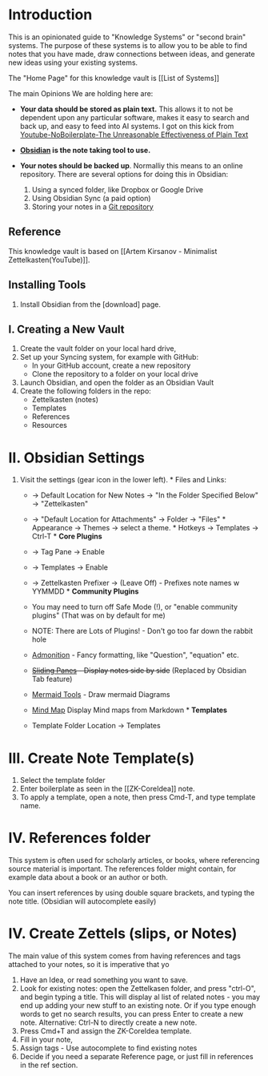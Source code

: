 # Introduction 
This is an opinionated  guide to "Knowledge Systems" or "second brain" systems.  The purpose of these systems is to allow you to be able to find notes that you have made, draw connections between ideas, and generate new ideas using your existing systems.

The "Home Page" for this knowledge vault is [[List of Systems]]

The main Opinions We are holding here are:

* **Your data should be stored as plain text.**  This allows it to not be dependent upon any particular software, makes it easy to search and back up, and easy to feed into AI systems.  I got on this kick from [Youtube-NoBoilerplate-The Unreasonable Effectiveness of Plain Text](https://www.youtube.com/watch?v=WgV6M1LyfNY&t=26s)
  
* **[Obsidian](https://obsidian.md) is the note taking tool to use.**
  
* **Your notes should be backed up**.  Normalliy this means to an online repository.  There are several options for doing this in Obsidian:
	1. Using a synced folder, like Dropbox or Google Drive
	2. Using Obsidian Sync (a paid option)
	3. Storing your notes in a   [Git repository](https://phoenixnap.com/kb/what-is-a-git-repository) 

## Reference 
This knowledge vault is based on [[Artem Kirsanov - Minimalist Zettelkasten(YouTube)]].
## Installing Tools
1. Install Obsidian from the [download] page.

## I. Creating a New Vault

1. Create the vault folder on your local hard drive, 
2. Set up your Syncing system, for example with GitHub:
	* In your  GitHub account, create a new repository
	* Clone the repository to a folder on your local drive 
3. Launch Obsidian, and  open the folder as an Obsidian Vault
4. Create the following folders in the repo: 
	  - Zettelkasten (notes)
	  - Templates
	  -  References
	  - Resources

# II. Obsidian Settings
1.   Visit the settings (gear icon in the lower left).
	*  Files and Links:  
		* -> Default Location for New Notes -> "In the Folder Specified Below" -> "Zettelkasten"
		* -> "Default Location for Attachments" -> Folder -> "Files"
	* Appearance -> Themes -> select a theme.
	* Hotkeys -> Templates -> Ctrl-T
	* **Core Plugins**
		* -> Tag Pane -> Enable
		*  -> Templates -> Enable
		*  -> Zettelkasten Prefixer -> (Leave Off) - Prefixes note names w YYMMDD
	* **Community Plugins**
		* You may need to  turn off Safe Mode (!), or "enable community plugins" (That was on by default for me)  
		* NOTE:  There are Lots of Plugins!  -  Don't go too far down the rabbit hole
		  
		*  [Admonition](https://github.com/javalent/admonitions) - Fancy formatting, like "Question", "equation" etc.
		* ~~[Sliding Panes](https://github.com/deathau/sliding-panes-obsidian) - Display notes side by side~~  (Replaced by Obsidian Tab feature)
		* [Mermaid Tools]() - Draw mermaid Diagrams
		* [Mind Map](https://help.obsidian.md/User+interface/Use+tabs+in+Obsidian) Display Mind maps from Markdown
	* **Templates**
		* Template Folder Location -> Templates	  

# III. Create Note Template(s)
 
 1. Select the template folder 
 2. Enter boilerplate as seen in the [[ZK-CoreIdea]] note.
 3. To apply a template, open a note, then press Cmd-T, and type template name. 

# IV. References folder
This system is often used for scholarly articles, or books, where referencing source material is  important.    The references folder might contain, for example data about a  book or an author or both.  

You can insert references by using double square brackets, and typing the note title.  (Obsidian will autocomplete easily)

# IV. Create Zettels (slips, or Notes)
The main value of this system comes from having references and tags attached to your notes, so it is imperative that yo

1. Have an Idea, or read something you want to save. 
2. Look for existing notes:  open the Zettelkasen folder, and press "ctrl-O", and begin typing a title.   This will display al list of related notes - you may end up adding your new stuff to an existing note.   Or if you type enough words to get no search results, you can press Enter to create a new note. 
    Alternative:  Ctrl-N to directly create a new note. 
 3. Press Cmd+T and assign the ZK-CoreIdea template. 
 4. Fill in your note,
 5. Assign tags - Use autocomplete to find existing notes
 6. Decide if you need a separate Reference page, or just fill in references in the ref section.  



